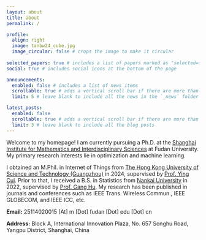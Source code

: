 ```yaml
---
layout: about
title: about
permalink: /

profile:
  align: right
  image: tanbw24_cube.jpg
  image_circular: false # crops the image to make it circular
  
selected_papers: true # includes a list of papers marked as "selected={true}"
social: true # includes social icons at the bottom of the page

announcements:
  enabled: false # includes a list of news items
  scrollable: true # adds a vertical scroll bar if there are more than 3 news items
  limit: 5 # leave blank to include all the news in the `_news` folder

latest_posts:
  enabled: false
  scrollable: true # adds a vertical scroll bar if there are more than 3 new posts items
  limit: 3 # leave blank to include all the blog posts
---
```


Welcome to my homepage! I am currently pursuing a Ph.D. at the <a href='https://www.simis.cn/'>Shanghai Institute for Mathematics and Interdisciplinary Sciences</a> at Fudan University. My primary research interests lie in optimization and machine learning.

I obtained an M.Phil. in Internet of Things from <a href='https://www.hkust-gz.edu.cn/
'>The Hong Kong University of Science and Technology (Guangzhou)</a> in 2024, supervised by <a href='https://personal.hkust-gz.edu.cn/yingcui/index.html'>Prof. Ying Cui</a>. Prior to that, I received a B.S. in Statistics from <a href='https://en.nankai.edu.cn/
'>Nankai University</a> in 2022, supervised by <a href='https://my.nankai.edu.cn/stat/hg/list.htm'>Prof. Gang Hu</a>. My research has been published in journals and conferences such as IEEE Trans. Wireless Commun., IEEE GLOBECOM, and IEEE ICC, etc.

**Email:** 25114020015 [At] m [Dot] fudan [Dot] edu [Dot] cn

**Address:** Block A, International Innovation Plaza, No. 657 Songhu Road, Yangpu District, Shanghai, China


[//]: # (Write your biography here. Tell the world about yourself. Link to your favorite [subreddit]&#40;http://reddit.com&#41;. You can put a picture in, too. The code is already in, just name your picture `prof_pic.jpg` and put it in the `img/` folder.)

[//]: # (Put your address / P.O. box / other info right below your picture. You can also disable any of these elements by editing `profile` property of the YAML header of your `_pages/about.md`. Edit `_bibliography/papers.bib` and Jekyll will render your [publications page]&#40;/al-folio/publications/&#41; automatically.)

[//]: # (Link to your social media connections, too. This theme is set up to use [Font Awesome icons]&#40;https://fontawesome.com/&#41; and [Academicons]&#40;https://jpswalsh.github.io/academicons/&#41;, like the ones below. Add your Facebook, Twitter, LinkedIn, Google Scholar, or just disable all of them.)
